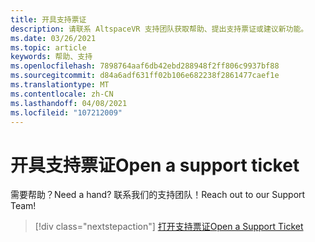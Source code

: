 ```yaml
---
title: 开具支持票证
description: 请联系 AltspaceVR 支持团队获取帮助、提出支持票证或建议新功能。
ms.date: 03/26/2021
ms.topic: article
keywords: 帮助、支持
ms.openlocfilehash: 7898764aaf6db42ebd288948f2ff806c9937bf88
ms.sourcegitcommit: d84a6adf631ff02b106e682238f2861477caef1e
ms.translationtype: MT
ms.contentlocale: zh-CN
ms.lasthandoff: 04/08/2021
ms.locfileid: "107212009"
---
```

# <a name="open-a-support-ticket"></a><span data-ttu-id="78339-104">开具支持票证</span><span class="sxs-lookup"><span data-stu-id="78339-104">Open a support ticket</span></span>

<span data-ttu-id="78339-105">需要帮助？</span><span class="sxs-lookup"><span data-stu-id="78339-105">Need a hand?</span></span> <span data-ttu-id="78339-106">联系我们的支持团队！</span><span class="sxs-lookup"><span data-stu-id="78339-106">Reach out to our Support Team!</span></span>

> [!div class="nextstepaction"] 
> [<span data-ttu-id="78339-107">打开支持票证</span><span class="sxs-lookup"><span data-stu-id="78339-107">Open a Support Ticket</span></span>](https://help.altvr.com/hc/en-us/requests/new)
